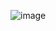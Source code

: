 ![image](https://user-images.githubusercontent.com/92051961/189170278-cebe726c-b700-462c-9bca-f4b6481514b5.png)
